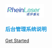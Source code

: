 <img src="assets/logo.png" alt="logo" style="zoom: 50%;" />

### <font style="color:#1295DB">后台管理系统说明<font>





[Get Started](pages/architecture-diagram)

